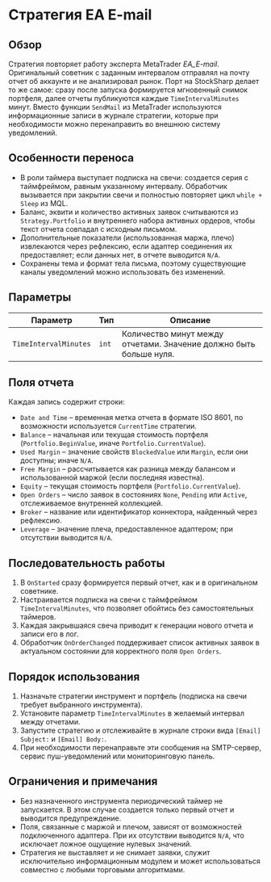 # Стратегия EA E-mail

## Обзор
Стратегия повторяет работу эксперта MetaTrader *EA_E-mail*. Оригинальный советник с заданным интервалом отправлял на почту
отчет об аккаунте и не анализировал рынок. Порт на StockSharp делает то же самое: сразу после запуска формируется мгновенный
снимок портфеля, далее отчеты публикуются каждые `TimeIntervalMinutes` минут. Вместо функции `SendMail` из MetaTrader
используются информационные записи в журнале стратегии, которые при необходимости можно перенаправить во внешнюю систему
уведомлений.

## Особенности переноса
- В роли таймера выступает подписка на свечи: создается серия с таймфреймом, равным указанному интервалу. Обработчик вызывается
  при закрытии свечи и полностью повторяет цикл `while + Sleep` из MQL.
- Баланс, эквити и количество активных заявок считываются из `Strategy.Portfolio` и внутреннего набора активных ордеров, чтобы
  текст отчета совпадал с исходным письмом.
- Дополнительные показатели (использованная маржа, плечо) извлекаются через рефлексию, если адаптер соединения их предоставляет;
  если данных нет, в отчете выводится `N/A`.
- Сохранены тема и формат тела письма, поэтому существующие каналы уведомлений можно использовать без изменений.

## Параметры
| Параметр | Тип | Описание |
| --- | --- | --- |
| `TimeIntervalMinutes` | `int` | Количество минут между отчетами. Значение должно быть больше нуля. |

## Поля отчета
Каждая запись содержит строки:
- `Date and Time` – временная метка отчета в формате ISO 8601, по возможности используется `CurrentTime` стратегии.
- `Balance` – начальная или текущая стоимость портфеля (`Portfolio.BeginValue`, иначе `Portfolio.CurrentValue`).
- `Used Margin` – значение свойств `BlockedValue` или `Margin`, если они доступны; иначе `N/A`.
- `Free Margin` – рассчитывается как разница между балансом и использованной маржой (если последняя известна).
- `Equity` – текущая стоимость портфеля (`Portfolio.CurrentValue`).
- `Open Orders` – число заявок в состояниях `None`, `Pending` или `Active`, отслеживаемое внутренней коллекцией.
- `Broker` – название или идентификатор коннектора, найденный через рефлексию.
- `Leverage` – значение плеча, предоставленное адаптером; при отсутствии выводится `N/A`.

## Последовательность работы
1. В `OnStarted` сразу формируется первый отчет, как и в оригинальном советнике.
2. Настраивается подписка на свечи с таймфреймом `TimeIntervalMinutes`, что позволяет обойтись без самостоятельных таймеров.
3. Каждая закрывшаяся свеча приводит к генерации нового отчета и записи его в лог.
4. Обработчик `OnOrderChanged` поддерживает список активных заявок в актуальном состоянии для корректного поля `Open Orders`.

## Порядок использования
1. Назначьте стратегии инструмент и портфель (подписка на свечи требует выбранного инструмента).
2. Установите параметр `TimeIntervalMinutes` в желаемый интервал между отчетами.
3. Запустите стратегию и отслеживайте в журнале строки вида `[Email] Subject:` и `[Email] Body:`.
4. При необходимости перенаправьте эти сообщения на SMTP-сервер, сервис пуш-уведомлений или мониторинговую панель.

## Ограничения и примечания
- Без назначенного инструмента периодический таймер не запускается. В этом случае создается только первый отчет и выводится
  предупреждение.
- Поля, связанные с маржой и плечом, зависят от возможностей подключенного адаптера. При их отсутствии выводится `N/A`, что
  исключает ложное ощущение нулевых значений.
- Стратегия не выставляет и не снимает заявки, служит исключительно информационным модулем и может использоваться совместно с
  любыми торговыми алгоритмами.
